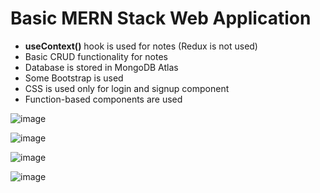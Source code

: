 # Basic MERN Stack Web Application 

- **useContext()** hook is used for notes (Redux is not used)  
- Basic CRUD functionality for notes  
- Database is stored in MongoDB Atlas  
- Some Bootstrap is used  
- CSS is used only for login and signup component  
- Function-based components are used
  
![image](https://github.com/user-attachments/assets/fd828ae6-608b-4ca8-a338-0b31321253ac)




![image](https://github.com/user-attachments/assets/2f6667cb-2b7b-4d47-85af-3bb2a843e769)




![image](https://github.com/user-attachments/assets/9fd0c70a-934b-44bf-8d2d-49884162e697)




![image](https://github.com/user-attachments/assets/c96aab90-b97c-4450-bff2-f600a402bd22)
